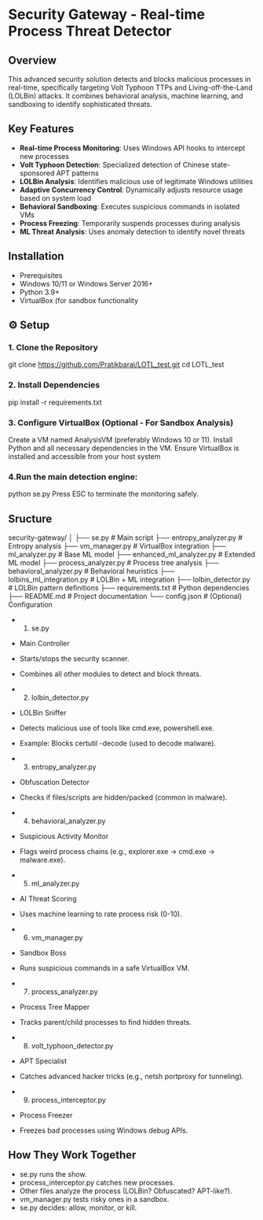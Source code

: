 # Security Gateway - Real-time Process Threat Detector

## Overview
This advanced security solution detects and blocks malicious processes in real-time, specifically targeting Volt Typhoon TTPs and Living-off-the-Land (LOLBin) attacks. It combines behavioral analysis, machine learning, and sandboxing to identify sophisticated threats.

## Key Features
- **Real-time Process Monitoring**: Uses Windows API hooks to intercept new processes
- **Volt Typhoon Detection**: Specialized detection of Chinese state-sponsored APT patterns
- **LOLBin Analysis**: Identifies malicious use of legitimate Windows utilities
- **Adaptive Concurrency Control**: Dynamically adjusts resource usage based on system load
- **Behavioral Sandboxing**: Executes suspicious commands in isolated VMs
- **Process Freezing**: Temporarily suspends processes during analysis
- **ML Threat Analysis**: Uses anomaly detection to identify novel threats
## Installation
- Prerequisites
- Windows 10/11 or Windows Server 2016+
- Python 3.9+
- VirtualBox (for sandbox functionality
## ⚙️ Setup

### 1. Clone the Repository
git clone https://github.com/Pratikbarai/LOTL_test.git
cd LOTL_test
### 2. Install Dependencies
pip install -r requirements.txt
### 3. Configure VirtualBox (Optional - For Sandbox Analysis)
Create a VM named AnalysisVM (preferably Windows 10 or 11).
Install Python and all necessary dependencies in the VM.
Ensure VirtualBox is installed and accessible from your host system
### 4.Run the main detection engine:
python se.py
Press ESC to terminate the monitoring safely.
 
  ## Sructure
security-gateway/
│
├── se.py                  # Main script
├── entropy_analyzer.py    # Entropy analysis
├── vm_manager.py          # VirtualBox integration
├── ml_analyzer.py         # Base ML model
├── enhanced_ml_analyzer.py # Extended ML model
├── process_analyzer.py    # Process tree analysis
├── behavioral_analyzer.py # Behavioral heuristics
├── lolbins_ml_integration.py # LOLBin + ML integration
├── lolbin_detector.py     # LOLBin pattern definitions
├── requirements.txt       # Python dependencies
├── README.md              # Project documentation
└── config.json            # (Optional) Configuration


- 1. se.py
- Main Controller
- Starts/stops the security scanner.
- Combines all other modules to detect and block threats.

- 2. lolbin_detector.py
- LOLBin Sniffer
- Detects malicious use of tools like cmd.exe, powershell.exe.
- Example: Blocks certutil -decode (used to decode malware).

- 3. entropy_analyzer.py
- Obfuscation Detector
- Checks if files/scripts are hidden/packed (common in malware).

- 4. behavioral_analyzer.py
- Suspicious Activity Monitor
- Flags weird process chains (e.g., explorer.exe → cmd.exe → malware.exe).

- 5. ml_analyzer.py
- AI Threat Scoring
- Uses machine learning to rate process risk (0-10).

- 6. vm_manager.py
- Sandbox Boss
- Runs suspicious commands in a safe VirtualBox VM.

- 7. process_analyzer.py
- Process Tree Mapper
- Tracks parent/child processes to find hidden threats.

- 8. volt_typhoon_detector.py
- APT Specialist
- Catches advanced hacker tricks (e.g., netsh portproxy for tunneling).

- 9. process_interceptor.py
- Process Freezer
- Freezes bad processes using Windows debug APIs.

## How They Work Together
- se.py runs the show.
- process_interceptor.py catches new processes.
- Other files analyze the process (LOLBin? Obfuscated? APT-like?).
- vm_manager.py tests risky ones in a sandbox.
- se.py decides: allow, monitor, or kill.

